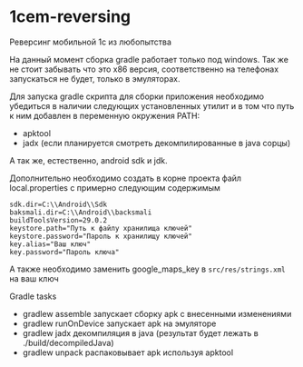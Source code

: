 # 1cem-reversing
Реверсинг мобильной 1с из любопытства

На данный момент сборка gradle работает только под windows. Так же не стоит забывать что это x86 версия, соответственно на телефонах запускаться не будет, только в эмуляторах.

Для запуска gradle скрипта для сборки приложения необходимо убедиться в наличии следующих установленных утилит и в том что путь к ним добавлен в переменную окружения PATH:
 - apktool
 - jadx (если планируется смотреть декомпилированные в java сорцы)

А так же, естественно, android sdk и jdk.

Дополнительно необходимо создать в корне проекта файл local.properties с примерно следующим содержимым
```
sdk.dir=C:\\Android\\Sdk
baksmali.dir=C:\\Android\\backsmali
buildToolsVersion=29.0.2
keystore.path="Путь к файлу хранилища ключей"
keystore.password="Пароль к хранилищу ключей"
key.alias="Ваш ключ"
key.password="Пароль ключа"
```

А также необходимо заменить google_maps_key в `src/res/strings.xml` на ваш ключ

Gradle tasks
 - gradlew assemble запускает сборку apk с внесенными изменениями
 - gradlew runOnDevice запускает apk на эмуляторе
 - gradlew jadx декомпиляция в java (результат будет лежать в ./build/decompiledJava)
 - gradlew unpack распаковывает apk используя apktool
